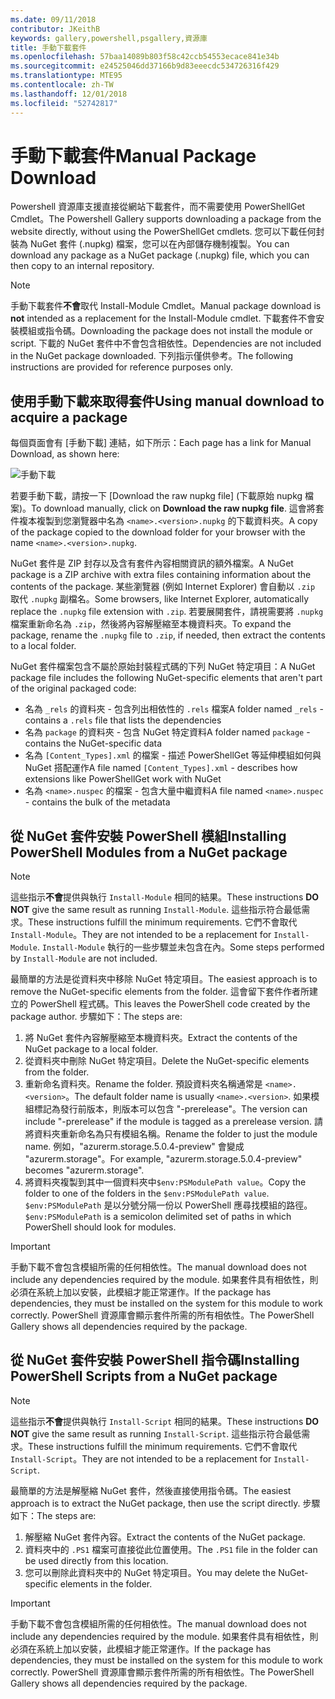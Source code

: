 ```yaml
---
ms.date: 09/11/2018
contributor: JKeithB
keywords: gallery,powershell,psgallery,資源庫
title: 手動下載套件
ms.openlocfilehash: 57baa14089b803f58c42ccb54553ecace841e34b
ms.sourcegitcommit: e24525046dd37166b9d83eeecdc534726316f429
ms.translationtype: MTE95
ms.contentlocale: zh-TW
ms.lasthandoff: 12/01/2018
ms.locfileid: "52742817"
---
```

# <a name="manual-package-download"></a><span data-ttu-id="f52a8-103">手動下載套件</span><span class="sxs-lookup"><span data-stu-id="f52a8-103">Manual Package Download</span></span>

<span data-ttu-id="f52a8-104">Powershell 資源庫支援直接從網站下載套件，而不需要使用 PowerShellGet Cmdlet。</span><span class="sxs-lookup"><span data-stu-id="f52a8-104">The Powershell Gallery supports downloading a package from the website directly, without using the PowerShellGet cmdlets.</span></span> <span data-ttu-id="f52a8-105">您可以下載任何封裝為 NuGet 套件 (.nupkg) 檔案，您可以在內部儲存機制複製。</span><span class="sxs-lookup"><span data-stu-id="f52a8-105">You can download any package as a NuGet package (.nupkg) file, which you can then copy to an internal repository.</span></span>

> [!NOTE]
> <span data-ttu-id="f52a8-106">手動下載套件**不會**取代 Install-Module Cmdlet。</span><span class="sxs-lookup"><span data-stu-id="f52a8-106">Manual package download is **not** intended as a replacement for the Install-Module cmdlet.</span></span>
> <span data-ttu-id="f52a8-107">下載套件不會安裝模組或指令碼。</span><span class="sxs-lookup"><span data-stu-id="f52a8-107">Downloading the package does not install the module or script.</span></span> <span data-ttu-id="f52a8-108">下載的 NuGet 套件中不會包含相依性。</span><span class="sxs-lookup"><span data-stu-id="f52a8-108">Dependencies are not included in the NuGet package downloaded.</span></span> <span data-ttu-id="f52a8-109">下列指示僅供參考。</span><span class="sxs-lookup"><span data-stu-id="f52a8-109">The following instructions are provided for reference purposes only.</span></span>

## <a name="using-manual-download-to-acquire-a-package"></a><span data-ttu-id="f52a8-110">使用手動下載來取得套件</span><span class="sxs-lookup"><span data-stu-id="f52a8-110">Using manual download to acquire a package</span></span>

<span data-ttu-id="f52a8-111">每個頁面會有 [手動下載] 連結，如下所示：</span><span class="sxs-lookup"><span data-stu-id="f52a8-111">Each page has a link for Manual Download, as shown here:</span></span>

![手動下載](../../Images/packagedisplaypagewithpseditions.png)

<span data-ttu-id="f52a8-113">若要手動下載，請按一下 [Download the raw nupkg file] \(下載原始 nupkg 檔案\)。</span><span class="sxs-lookup"><span data-stu-id="f52a8-113">To download manually, click on **Download the raw nupkg file**.</span></span> <span data-ttu-id="f52a8-114">這會將套件複本複製到您瀏覽器中名為 `<name>.<version>.nupkg` 的下載資料夾。</span><span class="sxs-lookup"><span data-stu-id="f52a8-114">A copy of the package copied to the download folder for your browser with the name `<name>.<version>.nupkg`.</span></span>

<span data-ttu-id="f52a8-115">NuGet 套件是 ZIP 封存以及含有套件內容相關資訊的額外檔案。</span><span class="sxs-lookup"><span data-stu-id="f52a8-115">A NuGet package is a ZIP archive with extra files containing information about the contents of the package.</span></span> <span data-ttu-id="f52a8-116">某些瀏覽器 (例如 Internet Explorer) 會自動以 `.zip` 取代 `.nupkg` 副檔名。</span><span class="sxs-lookup"><span data-stu-id="f52a8-116">Some browsers, like Internet Explorer, automatically replace the `.nupkg` file extension with `.zip`.</span></span> <span data-ttu-id="f52a8-117">若要展開套件，請視需要將 `.nupkg` 檔案重新命名為 `.zip`，然後將內容解壓縮至本機資料夾。</span><span class="sxs-lookup"><span data-stu-id="f52a8-117">To expand the package, rename the `.nupkg` file to `.zip`, if needed, then extract the contents to a local folder.</span></span>

<span data-ttu-id="f52a8-118">NuGet 套件檔案包含不屬於原始封裝程式碼的下列 NuGet 特定項目：</span><span class="sxs-lookup"><span data-stu-id="f52a8-118">A NuGet package file includes the following NuGet-specific elements that aren't part of the original packaged code:</span></span>

- <span data-ttu-id="f52a8-119">名為 `_rels` 的資料夾 - 包含列出相依性的 `.rels` 檔案</span><span class="sxs-lookup"><span data-stu-id="f52a8-119">A folder named `_rels` - contains a `.rels` file that lists the dependencies</span></span>
- <span data-ttu-id="f52a8-120">名為 `package` 的資料夾 - 包含 NuGet 特定資料</span><span class="sxs-lookup"><span data-stu-id="f52a8-120">A folder named `package` - contains the NuGet-specific data</span></span>
- <span data-ttu-id="f52a8-121">名為 `[Content_Types].xml` 的檔案 - 描述 PowerShellGet 等延伸模組如何與 NuGet 搭配運作</span><span class="sxs-lookup"><span data-stu-id="f52a8-121">A file named `[Content_Types].xml` - describes how extensions like PowerShellGet work with NuGet</span></span>
- <span data-ttu-id="f52a8-122">名為 `<name>.nuspec` 的檔案 - 包含大量中繼資料</span><span class="sxs-lookup"><span data-stu-id="f52a8-122">A file named `<name>.nuspec` - contains the bulk of the metadata</span></span>

## <a name="installing-powershell-modules-from-a-nuget-package"></a><span data-ttu-id="f52a8-123">從 NuGet 套件安裝 PowerShell 模組</span><span class="sxs-lookup"><span data-stu-id="f52a8-123">Installing PowerShell Modules from a NuGet package</span></span>

> [!NOTE]
> <span data-ttu-id="f52a8-124">這些指示**不會**提供與執行 `Install-Module` 相同的結果。</span><span class="sxs-lookup"><span data-stu-id="f52a8-124">These instructions **DO NOT** give the same result as running `Install-Module`.</span></span> <span data-ttu-id="f52a8-125">這些指示符合最低需求。</span><span class="sxs-lookup"><span data-stu-id="f52a8-125">These instructions fulfill the minimum requirements.</span></span> <span data-ttu-id="f52a8-126">它們不會取代 `Install-Module`。</span><span class="sxs-lookup"><span data-stu-id="f52a8-126">They are not intended to be a replacement for `Install-Module`.</span></span> <span data-ttu-id="f52a8-127">`Install-Module` 執行的一些步驟並未包含在內。</span><span class="sxs-lookup"><span data-stu-id="f52a8-127">Some steps performed by `Install-Module` are not included.</span></span>

<span data-ttu-id="f52a8-128">最簡單的方法是從資料夾中移除 NuGet 特定項目。</span><span class="sxs-lookup"><span data-stu-id="f52a8-128">The easiest approach is to remove the NuGet-specific elements from the folder.</span></span> <span data-ttu-id="f52a8-129">這會留下套件作者所建立的 PowerShell 程式碼。</span><span class="sxs-lookup"><span data-stu-id="f52a8-129">This leaves the PowerShell code created by the package author.</span></span> <span data-ttu-id="f52a8-130">步驟如下：</span><span class="sxs-lookup"><span data-stu-id="f52a8-130">The steps are:</span></span>

1. <span data-ttu-id="f52a8-131">將 NuGet 套件內容解壓縮至本機資料夾。</span><span class="sxs-lookup"><span data-stu-id="f52a8-131">Extract the contents of the NuGet package to a local folder.</span></span>
2. <span data-ttu-id="f52a8-132">從資料夾中刪除 NuGet 特定項目。</span><span class="sxs-lookup"><span data-stu-id="f52a8-132">Delete the NuGet-specific elements from the folder.</span></span>
3. <span data-ttu-id="f52a8-133">重新命名資料夾。</span><span class="sxs-lookup"><span data-stu-id="f52a8-133">Rename the folder.</span></span> <span data-ttu-id="f52a8-134">預設資料夾名稱通常是 `<name>.<version>`。</span><span class="sxs-lookup"><span data-stu-id="f52a8-134">The default folder name is usually `<name>.<version>`.</span></span> <span data-ttu-id="f52a8-135">如果模組標記為發行前版本，則版本可以包含 "-prerelease"。</span><span class="sxs-lookup"><span data-stu-id="f52a8-135">The version can include "-prerelease" if the module is tagged as a prerelease version.</span></span> <span data-ttu-id="f52a8-136">請將資料夾重新命名為只有模組名稱。</span><span class="sxs-lookup"><span data-stu-id="f52a8-136">Rename the folder to just the module name.</span></span> <span data-ttu-id="f52a8-137">例如，"azurerm.storage.5.0.4-preview" 會變成 "azurerm.storage"。</span><span class="sxs-lookup"><span data-stu-id="f52a8-137">For example, "azurerm.storage.5.0.4-preview" becomes "azurerm.storage".</span></span>
4. <span data-ttu-id="f52a8-138">將資料夾複製到其中一個資料夾中`$env:PSModulePath value`。</span><span class="sxs-lookup"><span data-stu-id="f52a8-138">Copy the folder to one of the folders in the `$env:PSModulePath value`.</span></span> <span data-ttu-id="f52a8-139">`$env:PSModulePath` 是以分號分隔一份以 PowerShell 應尋找模組的路徑。</span><span class="sxs-lookup"><span data-stu-id="f52a8-139">`$env:PSModulePath` is a semicolon delimited set of paths in which PowerShell should look for modules.</span></span>

> [!IMPORTANT]
> <span data-ttu-id="f52a8-140">手動下載不會包含模組所需的任何相依性。</span><span class="sxs-lookup"><span data-stu-id="f52a8-140">The manual download does not include any dependencies required by the module.</span></span> <span data-ttu-id="f52a8-141">如果套件具有相依性，則必須在系統上加以安裝，此模組才能正常運作。</span><span class="sxs-lookup"><span data-stu-id="f52a8-141">If the package has dependencies, they must be installed on the system for this module to work correctly.</span></span> <span data-ttu-id="f52a8-142">PowerShell 資源庫會顯示套件所需的所有相依性。</span><span class="sxs-lookup"><span data-stu-id="f52a8-142">The PowerShell Gallery shows all dependencies required by the package.</span></span>

## <a name="installing-powershell-scripts-from-a-nuget-package"></a><span data-ttu-id="f52a8-143">從 NuGet 套件安裝 PowerShell 指令碼</span><span class="sxs-lookup"><span data-stu-id="f52a8-143">Installing PowerShell Scripts from a NuGet package</span></span>

> [!NOTE]
> <span data-ttu-id="f52a8-144">這些指示**不會**提供與執行 `Install-Script` 相同的結果。</span><span class="sxs-lookup"><span data-stu-id="f52a8-144">These instructions **DO NOT** give the same result as running `Install-Script`.</span></span> <span data-ttu-id="f52a8-145">這些指示符合最低需求。</span><span class="sxs-lookup"><span data-stu-id="f52a8-145">These instructions fulfill the minimum requirements.</span></span> <span data-ttu-id="f52a8-146">它們不會取代 `Install-Script`。</span><span class="sxs-lookup"><span data-stu-id="f52a8-146">They are not intended to be a replacement for `Install-Script`.</span></span>

<span data-ttu-id="f52a8-147">最簡單的方法是解壓縮 NuGet 套件，然後直接使用指令碼。</span><span class="sxs-lookup"><span data-stu-id="f52a8-147">The easiest approach is to extract the NuGet package, then use the script directly.</span></span> <span data-ttu-id="f52a8-148">步驟如下：</span><span class="sxs-lookup"><span data-stu-id="f52a8-148">The steps are:</span></span>

1. <span data-ttu-id="f52a8-149">解壓縮 NuGet 套件內容。</span><span class="sxs-lookup"><span data-stu-id="f52a8-149">Extract the contents of the NuGet package.</span></span>
2. <span data-ttu-id="f52a8-150">資料夾中的 `.PS1` 檔案可直接從此位置使用。</span><span class="sxs-lookup"><span data-stu-id="f52a8-150">The `.PS1` file in the folder can be used directly from this location.</span></span>
3. <span data-ttu-id="f52a8-151">您可以刪除此資料夾中的 NuGet 特定項目。</span><span class="sxs-lookup"><span data-stu-id="f52a8-151">You may delete the NuGet-specific elements in the folder.</span></span>

> [!IMPORTANT]
> <span data-ttu-id="f52a8-152">手動下載不會包含模組所需的任何相依性。</span><span class="sxs-lookup"><span data-stu-id="f52a8-152">The manual download does not include any dependencies required by the module.</span></span> <span data-ttu-id="f52a8-153">如果套件具有相依性，則必須在系統上加以安裝，此模組才能正常運作。</span><span class="sxs-lookup"><span data-stu-id="f52a8-153">If the package has dependencies, they must be installed on the system for this module to work correctly.</span></span> <span data-ttu-id="f52a8-154">PowerShell 資源庫會顯示套件所需的所有相依性。</span><span class="sxs-lookup"><span data-stu-id="f52a8-154">The PowerShell Gallery shows all dependencies required by the package.</span></span>
